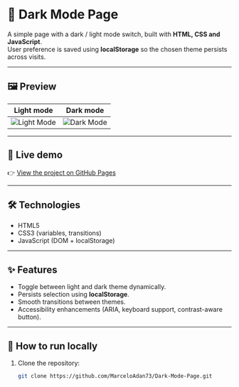# 🌙 Dark Mode Page

A simple page with a dark / light mode switch, built with **HTML, CSS and JavaScript**.  
User preference is saved using **localStorage** so the chosen theme persists across visits.

---

## 🖼️ Preview

Light mode | Dark mode
:-------------------------:|:-------------------------:
![Light Mode](assets/light-mode.png) | ![Dark Mode](assets/dark-mode.png)

---

## 🚀 Live demo
👉 [View the project on GitHub Pages](https://marceloadan73.github.io/Dark-Mode-Page/)

---

## 🛠️ Technologies
- HTML5  
- CSS3 (variables, transitions)  
- JavaScript (DOM + localStorage)

---

## ✨ Features
- Toggle between light and dark theme dynamically.  
- Persists selection using **localStorage**.  
- Smooth transitions between themes.  
- Accessibility enhancements (ARIA, keyboard support, contrast-aware button).

---

## 🧩 How to run locally
1. Clone the repository:
   ```bash
   git clone https://github.com/MarceloAdan73/Dark-Mode-Page.git
